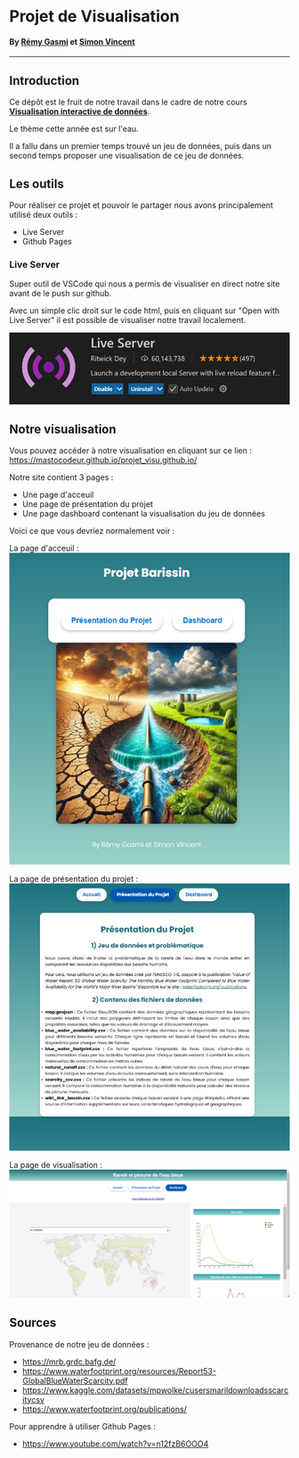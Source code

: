# Projet de Visualisation 

#### By [Rémy Gasmi](https://github.com/Mastocodeur) et [Simon Vincent](https://github.com/Emdotjy)
___

## Introduction

Ce dépôt est le fruit de notre travail dans le cadre de notre cours [**Visualisation interactive de données**](https://gitlab.ec-lyon.fr/rvuillem/visu).

Le thème cette année est sur l'eau. 

Il a fallu dans un premier temps trouvé un jeu de données, puis dans un second temps proposer une visualisation de ce jeu de données. 


## Les outils

Pour réaliser ce projet et pouvoir le partager nous avons principalement utilisé deux outils : 

- Live Server
- Github Pages

### Live Server

Super outil de VSCode qui nous a permis de visualiser en direct notre site avant de le push sur github.

Avec un simple clic droit sur le code html, puis en cliquant sur "Open with Live Server" il est possible de visualiser notre travail localement.

![LiveServer](images/live_server.jpg)

## Notre visualisation

Vous pouvez accéder à notre visualisation en cliquant sur ce lien : https://mastocodeur.github.io/projet_visu.github.io/


Notre site contient 3 pages :
- Une page d'acceuil
- Une page de présentation du projet
- Une page dashboard contenant la visualisation du jeu de données


Voici ce que vous devriez normalement voir : 

La page d'acceuil : 
![Acceuil du site](images/acceuil.jpg)

La page de présentation du projet :
![Présenation du projet](images/presentation.jpg)


La page de visualisation : 
![Dashboard](images/dashboard.jpg)




## Sources 

Provenance de notre jeu de données : 
- https://mrb.grdc.bafg.de/
- https://www.waterfootprint.org/resources/Report53-GlobalBlueWaterScarcity.pdf
- https://www.kaggle.com/datasets/mpwolke/cusersmarildownloadsscarcitycsv
- https://www.waterfootprint.org/publications/


Pour apprendre à utiliser Github Pages : 
- https://www.youtube.com/watch?v=n12fzB6OOO4





